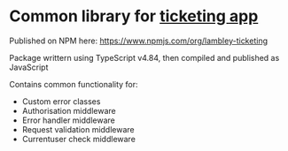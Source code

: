 # Common library for [ticketing app](https://github.com/lambley/ticketing_app)

Published on NPM here: https://www.npmjs.com/org/lambley-ticketing

Package writtern using TypeScript v4.84, then compiled and published as JavaScript

Contains common functionality for:

- Custom error classes
- Authorisation middleware
- Error handler middleware
- Request validation middleware
- Currentuser check middleware
